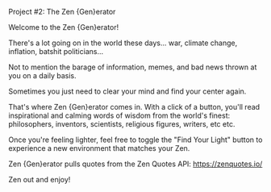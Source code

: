 Project #2: The Zen {Gen}erator

Welcome to the Zen {Gen}erator!

There's a lot going on in the world these days... war, climate change, inflation, batshit politicians...

Not to mention the barage of information, memes, and bad news thrown at you on a daily basis.

Sometimes you just need to clear your mind and find your center again.

That's where Zen {Gen}erator comes in. With a click of a button, you'll read inspirational and calming words of wisdom from the world's finest: philosophers, inventors, scientists, religious figures, writers, etc etc.

Once you're feeling lighter, feel free to toggle the "Find Your Light" button to experience a new environment that matches your Zen.

Zen {Gen}erator pulls quotes from the Zen Quotes API: https://zenquotes.io/

Zen out and enjoy!